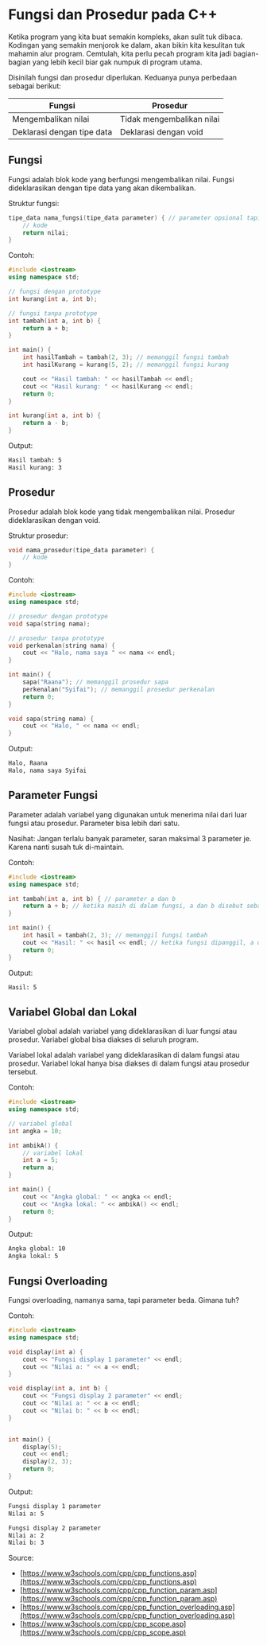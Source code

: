 # Fungsi dan Prosedur pada C++

Ketika program yang kita buat semakin kompleks, akan sulit tuk dibaca. Kodingan yang semakin menjorok ke dalam, akan bikin kita kesulitan tuk mahamin alur program. Cemtulah, kita perlu pecah program kita jadi bagian-bagian yang lebih kecil biar gak numpuk di program utama.

Disinilah fungsi dan prosedur diperlukan. Keduanya punya perbedaan sebagai berikut:

| Fungsi | Prosedur |
| --- | --- |
| Mengembalikan nilai | Tidak mengembalikan nilai |
| Deklarasi dengan tipe data | Deklarasi dengan void |

## Fungsi

Fungsi adalah blok kode yang berfungsi mengembalikan nilai. Fungsi dideklarasikan dengan tipe data yang akan dikembalikan.

Struktur fungsi:

```cpp
tipe_data nama_fungsi(tipe_data parameter) { // parameter opsional tapi biasanya ada untuk fungsi
    // kode
    return nilai;
}
```

Contoh:

```cpp
#include <iostream>
using namespace std;

// fungsi dengan prototype
int kurang(int a, int b);

// fungsi tanpa prototype
int tambah(int a, int b) {
    return a + b;
}

int main() {
    int hasilTambah = tambah(2, 3); // memanggil fungsi tambah
    int hasilKurang = kurang(5, 2); // memanggil fungsi kurang

    cout << "Hasil tambah: " << hasilTambah << endl;
    cout << "Hasil kurang: " << hasilKurang << endl;
    return 0;
}

int kurang(int a, int b) {
    return a - b;
}
```

Output:

```bash
Hasil tambah: 5
Hasil kurang: 3
```

## Prosedur

Prosedur adalah blok kode yang tidak mengembalikan nilai. Prosedur dideklarasikan dengan void.

Struktur prosedur:

```cpp
void nama_prosedur(tipe_data parameter) {
    // kode
}
```

Contoh:

```cpp
#include <iostream>
using namespace std;

// prosedur dengan prototype
void sapa(string nama);

// prosedur tanpa prototype
void perkenalan(string nama) {
    cout << "Halo, nama saya " << nama << endl;
}

int main() {
    sapa("Raana"); // memanggil prosedur sapa
    perkenalan("Syifai"); // memanggil prosedur perkenalan
    return 0;
}

void sapa(string nama) {
    cout << "Halo, " << nama << endl;
}
```

Output:

```bash
Halo, Raana
Halo, nama saya Syifai
```

## Parameter Fungsi

Parameter adalah variabel yang digunakan untuk menerima nilai dari luar fungsi atau prosedur. Parameter bisa lebih dari satu.

Nasihat: Jangan terlalu banyak parameter, saran maksimal 3 parameter je. Karena nanti susah tuk di-maintain.

Contoh:

```cpp
#include <iostream>
using namespace std;

int tambah(int a, int b) { // parameter a dan b
    return a + b; // ketika masih di dalam fungsi, a dan b disebut sebagai parameter
}

int main() {
    int hasil = tambah(2, 3); // memanggil fungsi tambah
    cout << "Hasil: " << hasil << endl; // ketika fungsi dipanggil, a dan b disebut sebagai argumen
    return 0;
}
```

Output:

```bash
Hasil: 5
```

## Variabel Global dan Lokal

Variabel global adalah variabel yang dideklarasikan di luar fungsi atau prosedur. Variabel global bisa diakses di seluruh program.

Variabel lokal adalah variabel yang dideklarasikan di dalam fungsi atau prosedur. Variabel lokal hanya bisa diakses di dalam fungsi atau prosedur tersebut.

Contoh:

```cpp
#include <iostream>
using namespace std;

// variabel global
int angka = 10;

int ambikA() {
    // variabel lokal
    int a = 5;
    return a;
}

int main() {
    cout << "Angka global: " << angka << endl;
    cout << "Angka lokal: " << ambikA() << endl;
    return 0;
}
```

Output:

```bash
Angka global: 10
Angka lokal: 5
```

## Fungsi Overloading

Fungsi overloading, namanya sama, tapi parameter beda. Gimana tuh?

Contoh:

```cpp
#include <iostream>
using namespace std;

void display(int a) {
    cout << "Fungsi display 1 parameter" << endl;
    cout << "Nilai a: " << a << endl;
}

void display(int a, int b) {
    cout << "Fungsi display 2 parameter" << endl;
    cout << "Nilai a: " << a << endl;
    cout << "Nilai b: " << b << endl;
}


int main() {
    display(5);
    cout << endl;
    display(2, 3);
    return 0;
}
```

Output:

```bash
Fungsi display 1 parameter
Nilai a: 5

Fungsi display 2 parameter
Nilai a: 2
Nilai b: 3
```

Source:
- [https://www.w3schools.com/cpp/cpp_functions.asp](https://www.w3schools.com/cpp/cpp_functions.asp)
- [https://www.w3schools.com/cpp/cpp_function_param.asp](https://www.w3schools.com/cpp/cpp_function_param.asp)
- [https://www.w3schools.com/cpp/cpp_function_overloading.asp](https://www.w3schools.com/cpp/cpp_function_overloading.asp)
- [https://www.w3schools.com/cpp/cpp_scope.asp](https://www.w3schools.com/cpp/cpp_scope.asp)
